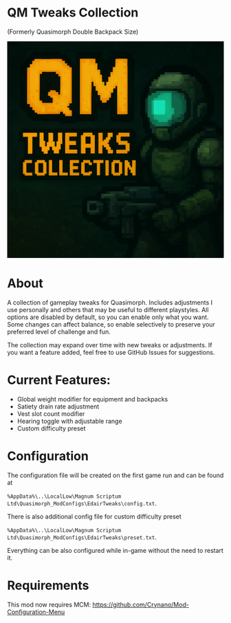 # QM Tweaks Collection 
(Formerly Quasimorph Double Backpack Size)

![thumbnail icon](media/thumbnail.png)

# About
A collection of gameplay tweaks for Quasimorph. Includes adjustments I use personally and others that may be useful to different playstyles. 
All options are disabled by default, so you can enable only what you want. 
Some changes can affect balance, so enable selectively to preserve your preferred level of challenge and fun.

The collection may expand over time with new tweaks or adjustments. If you want a feature added, feel free to use GitHub Issues for suggestions.

# Current Features:
- Global weight modifier for equipment and backpacks
- Satiety drain rate adjustment
- Vest slot count modifier
- Hearing toggle with adjustable range
- Custom difficulty preset

# Configuration
The configuration file will be created on the first game run and can be found at

`%AppData%\..\LocalLow\Magnum Scriptum Ltd\Quasimorph_ModConfigs\EdairTweaks\config.txt`.

There is also additional config file for custom difficulty preset

`%AppData%\..\LocalLow\Magnum Scriptum Ltd\Quasimorph_ModConfigs\EdairTweaks\preset.txt`.

Everything can be also configured while in-game without the need to restart it.

# Requirements
This mod now requires MCM: https://github.com/Crynano/Mod-Configuration-Menu
